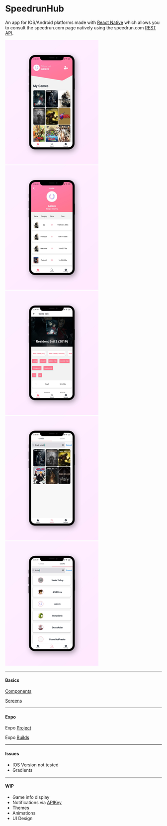 # SpeedrunHub

An app for IOS/Android platforms made with [React Native](https://reactnative.dev/) which allows you to consult the speedrun.com page natively using the speedrun.com [REST API](https://github.com/speedruncomorg/api).

<img src="https://github.com/Asiern/SpeedrunHub/blob/master/Readme/assets/Home.jpg" width="300" height="400"/>
<img src="https://github.com/Asiern/SpeedrunHub/blob/master/Readme/assets/Profile.jpg" width="300" height="400"/>
<img src="https://github.com/Asiern/SpeedrunHub/blob/master/Readme/assets/RE2.jpg" width="300" height="400"/>
<img src="https://github.com/Asiern/SpeedrunHub/blob/master/Readme/assets/GameSearch.jpg" width="300" height="400"/>
<img src="https://github.com/Asiern/SpeedrunHub/blob/master/Readme/assets/ProfileSearch.jpg" width="300" height="400"/>

---

#### Basics

[Components](https://github.com/Asiern/Speerun.comApp/blob/master/Readme/Components.md)

[Screens](https://github.com/Asiern/Speerun.comApp/blob/master/Readme/Screens.md)

---

#### Expo

Expo [Project](https://expo.io/dashboard/asiern/speedruncomapp)

Expo [Builds](https://expo.io/dashboard/asiern/speedruncomapp/builds)

---

#### Issues

- IOS Version not tested
- Gradients

---

#### WIP

- Game info display
- Notifications via [APIKey](https://github.com/speedruncomorg/api/blob/master/authentication.md)
- Themes
- Animations
- UI Design
